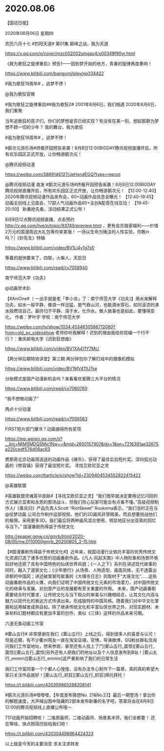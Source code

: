 # 2020.08.06


【国动日报】

2020年08月06日  星期四

农历六月十七
 #烈阳天道# 第01集 巅峰之战，孰为天道

https://v.qq.com/x/cover/mzc002002smgao4/x00349f90yr.html


《我为歌狂之旋律重启》预告1——回到梦开始的地方，青春的旋律再度奏响！

https://www.bilibili.com/bangumi/play/ep334422



#我为歌狂19周年# ，追梦不停！

@我为歌狂官微                            

#我为歌狂之旋律重启##我为歌狂2#
2001年8月6日，我们相遇
2020年8月6日，我们重聚


当年追歌狂的孩子们，你们的梦想是否已经实现？有没有在某一刻，想起那群为梦想不顾一切的少年？
我的舞台，我为歌狂


#我为歌狂19周年# ，追梦不停！


#鹅次元游乐场#终极开园预告来袭！8月8日12:00BIGDAY腾讯视频直播开启，所有欢乐园区正式开放，让你畅游鹅次元！

@腾讯视频动漫     

https://weibo.com/3889146127/JeHxndEGQ?type=repost

@腾讯视频动漫 直发
#鹅次元游乐场#终极开园预告来袭！8月8日12:00BIGDAY腾讯视频直播开启，所有欢乐园区正式开放，让你畅游鹅次元！
【12:00-12:40】
2020年腾讯视频动漫作品发布会，60+动画作品信息全曝光！
【12:40-19:45】
动画主创线上见面会，17部人气动画作品60+主创&配音在线互动！
【19:45-20:00】
新番抢先看，活动结果正式公布！

8月8日12点腾讯视频直播，点击预约 http://v.qq.com/live/p/topic/93749/preview.html  ，更有会员独家福利——价值2万元的国漫周边大礼包等你来拿哦！
一场以生命为赌注的人性实验，你敢in吗？|《妙先生》特辑

https://www.bilibili.com/video/BV1Li4y1g7sf/



等着的就快要来了，四联，火柴人，天启日

https://www.bilibili.com/read/cv7058940



南宁师范大学《功夫》

@动画学术趴                            

【#AniOne# 丨一出手就是老「李小龙」了：南宁师范大学《功夫》】用水来解释功夫，如水一般平静，像浪一样迅猛，能气吞山河，也能滴水穿石，如同滚烫的沸水般燃烧自己，最终归于平静，溶于水，化作水。做人做事也是如此，要懂得变化。 
作者：罗叶宇
学校：南宁师范大学

https://weibo.com/tv/show/1034:4534630586712080?from=old_pc_videoshow
老师你听我解释！迟到的理由我给你现编一个行不行？：重庆邮电大学《迟到狂想曲》

https://www.bilibili.com/video/BV1XA411Y7Mc/



【两分钟后期特效讲堂】第三期 两分钟包你了解打戏中的摄像机模拟

https://www.bilibili.com/video/BV1MV411U7se

 
分账模式是国产动漫新机会吗？来看看优爱腾三大平台的情况

https://www.bilibili.com/read/cv7060760



“我不想做动画了”

两点十分动漫

https://www.bilibili.com/read/cv7056563


FIRST短片部门爆冷？动画摘得所有奖项

https://mp.weixin.qq.com/s?__biz=MjM5MDQ5Mjc1Nw==&mid=2650157907&idx=1&sn=7216391ae32675a220cedf576d08ac63

费那奇北京动画周选送的动画作品《硬币》，获得了最佳实验短片奖。深圳弧光动画的《修容镇》获得了最佳短片奖。
寻找艾欧尼亚之灵

https://weibo.com/ttarticle/p/show?id=2309404534552822415422

@英雄联盟                            

#英雄联盟灵魂莲华皮肤#【寻找艾欧尼亚之灵】“我们很早就决定要用记忆闪回的方式展示亚索和永恩的那场战斗，但我们担心玩家可能会有点看不懂。”高级视频制作人/《乘风归》产品负责人Scott “RiotSkewt” Roukema表示，“我们当时正在与@绘梦动画 公司合作制作这部视频，他们的2D画风非常精美，而且想要挑战他们的极限，采用更多3D。我们最后将两种画风混合使用，明显地区分出亚索的回忆与当下。”
国漫番剧热得益于传统文化

http://epaper.gmw.cn/gmrb/html/2020-08/05/nw.D110000gmrb_20200805_3-15.htm

【#国漫番剧热得益于传统文化#】近年来，我国动漫行业依托丰富的优秀传统文化资源打造了诸多优质的动画番剧作品。《凡人·风起天南》中人物形象和场景环境较好地还原了具有中国特色的仙侠世界风貌；《一人之下》系列在讲述现代故事的同时，融入了道家文化；《少年歌行》从场景、人物造型、画面风格，无不透露出浓郁的中国风；讲述破案冒险故事的《大理寺日志》则取材于“大唐文化”……这些动画番剧作品的火爆，向我们证明了中国传统文化元素的市场潜力，对中国传统文化的继承与发展、对创意产业的发展都有至关重要的作用。
        未来，国产动画番剧需要结合时代要求，让传统文化与当下观众的审美与兴趣相结合，让其文化内涵与魅力以现代化的表达方式传递出来，形成独特的中国风格。随着我们对中华文化掌握和运用越发成熟自如，除了继承传统文化和丰富仙侠世界之外，对现实题材、未来和科幻题材都应有更加丰富的创作，类似《三体》这样的作品未来可期。

六道无鱼动画工作室

#雾山五行# 非常感谢在我们《雾山五行》上线之后，得到很多人的喜爱与认可！但是近期，有不少衢州网友一直在淘宝店铺，官博，导演微博，QQ粉丝群私信询问我们工作室地址，想来参观，甚至还有人找上了门[雾山五行_震惊][雾山五行_震惊][雾山五行_震惊]另外还有人把我们的地址以及个人信息发布到B站！[雾山五行_emmm][雾山五行_emmm]这严重影响了我们的日常生活

我们工作室同事一个个都人心惶惶，没有办法专心制作下一篇章，真的真的希望大家只关注作品就好！[雾山五行_抓狂][雾山五行_抓狂]拜托拜托！ 

https://t.bilibili.com/420359865288208141


#鹅次元游乐场#噔噔噔，【年度发布猜想No. 21&No.22】最后一期登场！拿出你的解题速度，大声喊出图中隐藏的2部未发布新番的名字吧，答案将会在8月8日12:00的腾讯视频线上直播公布哦～ 



717动画开始招聘啦！
二维原画师、二维动画师、场景美术师，我们全都要！
还在等啥，快点把简历投给我们吧！

https://t.bilibili.com/420304498864424323



以上就是今天的主要消息
求关注求转发



